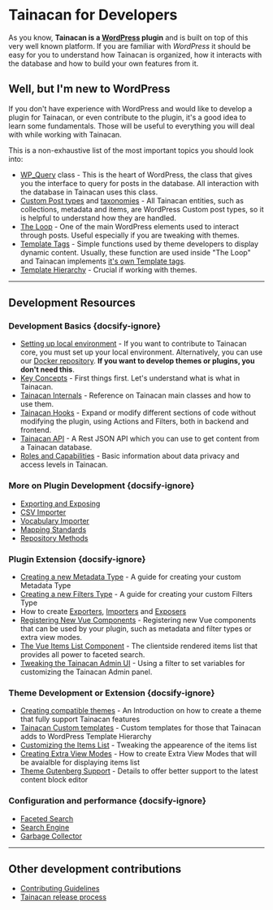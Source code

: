 # Tainacan for Developers

As you know, **Tainacan is a [WordPress](https://wordpress.org) plugin** and is built on top of this very well known platform. If you are familiar with _WordPress_ it should be easy for you to understand how Tainacan is organized, how it interacts with the database and how to build your own features from it.

## Well, but I'm new to WordPress

If you don't have experience with WordPress and would like to develop a plugin for Tainacan, or even contribute to the plugin, it's a good idea to learn some fundamentals. Those will be useful to everything you will deal with while working with Tainacan.

This is a non-exhaustive list of the most important topics you should look into:

<div class="two-columns-list">

- [WP_Query](https://developer.wordpress.org/reference/classes/wp_query/ ":ignore") class - This is the heart of WordPress, the class that gives you the interface to query for posts in the database. All interaction with the database in Tainacan uses this class.
- [Custom Post types](https://wordpress.org/support/article/post-types/ ":ignore") and [taxonomies](https://codex.wordpress.org/Taxonomies ":ignore") - All Tainacan entities, such as collections, metadata and items, are WordPress Custom post types, so it is helpful to understand how they are handled.
- [The Loop](https://developer.wordpress.org/themes/basics/the-loop/ ":ignore") - One of the main WordPress elements used to interact through posts. Useful especially if you are tweaking with themes.
- [Template Tags](https://developer.wordpress.org/themes/basics/template-tags/ ":ignore") - Simple functions used by theme developers to display dynamic content. Usually, these function are used inside "The Loop" and Tainacan implements [it's own Template tags](/dev/template-tags.md).
- [Template Hierarchy](https://developer.wordpress.org/themes/basics/template-hierarchy/ ":ignore") - Crucial if working with themes.

</div>

---

## Development Resources

### Development Basics {docsify-ignore}

<div class="two-columns-list">

- [Setting up local environment](/dev/setup-local.md) - If you want to contribute to Tainacan core, you must set up your local environment. Alternatively, you can use our [Docker repository](https://github.com/tainacan/tainacan-docker ":ignore"). **If you want to develop themes or plugins, you don't need this**.
- [Key Concepts](/dev/key-concepts.md) - First things first. Let's understand what is what in Tainacan.
- [Tainacan Internals](/dev/internal-api.md) - Reference on Tainacan main classes and how to use them.
- [Tainacan Hooks](/dev/hooks.md) - Expand or modify different sections of code without modifying the plugin, using Actions and Filters, both in backend and frontend.
- [Tainacan API](https://tainacan.org/api-docs/ ":ignore") - A Rest JSON API which you can use to get content from a Tainacan database.
- [Roles and Capabilities](/dev/roles-capabilities.md) - Basic information about data privacy and access levels in Tainacan.

</div>

### More on Plugin Development {docsify-ignore}

<div class="three-columns-list">

- [Exporting and Exposing](/dev/exporting-and-exposing.md)
- [CSV Importer](/dev/csv-importer.md)
- [Vocabulary Importer](/dev/vocabulary-importer.md)
- [Mapping Standards](/dev/mapping-standards.md)
- [Repository Methods](/dev/repository-methods.md)

</div>

### Plugin Extension {docsify-ignore}

<div class="two-columns-list">

- [Creating a new Metadata Type](/dev/creating-metadata-type.md) - A guide for creating your custom Metadata Type
- [Creating a new Filters Type](/dev/creating-filters-type.md) - A guide for creating your custom Filters Type
- How to create [Exporters](/dev/exporter-flow.md), [Importers](/dev/importer-flow.md) and [Exposers](/dev/exposers.md)
- [Registering New Vue Components](/dev/registering-custom-vue-components.md) - Registering new Vue components that can be used by your plugin, such as metadata and filter types or extra view modes.
- [The Vue Items List Component](/dev/the-vue-items-list-component.md) - The clientside rendered items list that provides all power to faceted search.
- [Tweaking the Tainacan Admin UI](/dev/admin-ui-options.md) - Using a filter to set variables for customizing the Tainacan Admin panel.

</div>

### Theme Development or Extension {docsify-ignore}

<div class="two-columns-list">

- [Creating compatible themes](/dev/creating-compatible-themes.md) - An Introduction on how to create a theme that fully support Tainacan features
- [Tainacan Custom templates](/dev/custom-templates.md) - Custom templates for those that Tainacan adds to WordPress Template Hierarchy
- [Customizing the Items List](/dev/customizing-the-items-list.md) - Tweaking the appearence of the items list
- [Creating Extra View Modes](/dev/extra-view-modes) - How to create Extra View Modes that will be avaialble for displaying items list
- [Theme Gutenberg Support](/dev/theme-gutenberg-support.md) - Details to offer better support to the latest content block editor

</div>

### Configuration and performance {docsify-ignore}

<div class="three-columns-list">

- [Faceted Search](/dev/faceted-search.md)
- [Search Engine](/dev/search-engine.md)
- [Garbage Collector](/dev/garbage-collector.md)

</div>

---

## Other development contributions

<div class="three-columns-list">

- [Contributing Guidelines](/dev/CONTRIBUTING.md)
- [Tainacan release process](/dev/release.md)

</div>
